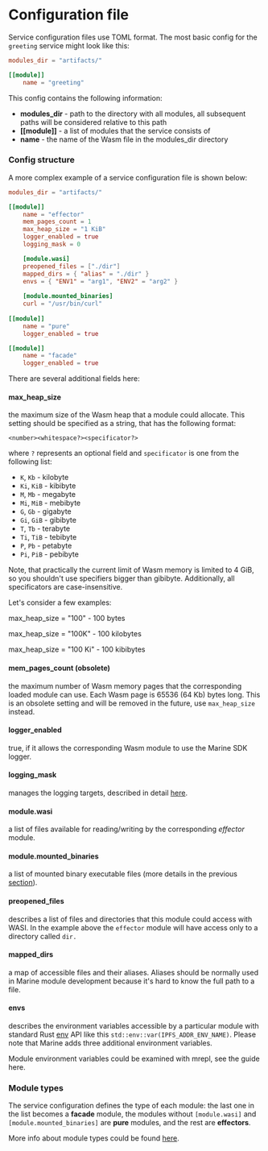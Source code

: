 # Configuration file

Service configuration files use TOML format. The most basic config for the `greeting` service might look like this:

```toml
modules_dir = "artifacts/"

[[module]]
    name = "greeting"
```

This config contains the following information:

* **modules\_dir** - path to the directory with all modules, all subsequent paths will be considered relative to this path
* **\[\[module]]** - a list of modules that the service consists of
* **name** - the name of the Wasm file in the modules\_dir directory

### Config structure

A more complex example of a service configuration file is shown below:

```toml
modules_dir = "artifacts/"

[[module]]
    name = "effector"
    mem_pages_count = 1
    max_heap_size = "1 KiB"
    logger_enabled = true
    logging_mask = 0

    [module.wasi]
    preopened_files = ["./dir"]
    mapped_dirs = { "alias" = "./dir" }
    envs = { "ENV1" = "arg1", "ENV2" = "arg2" }
    
    [module.mounted_binaries]
    curl = "/usr/bin/curl"
    
[[module]]
    name = "pure"
    logger_enabled = true

[[module]]
    name = "facade"
    logger_enabled = true
```

There are several additional fields here:

#### **max\_heap\_size**

the maximum size of the Wasm heap that a module could allocate. This setting should be specified as a string, that has the following format:

`<number><whitespace?><specificator?>`

where `?` represents an optional field and `specificator` is one from the following list:

* `K`, `Kb` - kilobyte
* `Ki`, `KiB` - kibibyte
* `M`, `Mb` - megabyte
* `Mi`, `MiB` - mebibyte
* `G`, `Gb` - gigabyte
* `Gi`, `GiB` - gibibyte
* `T`, `Tb` - terabyte
* `Ti`, `TiB`  - tebibyte
* `P`, `Pb` - petabyte&#x20;
* `Pi`, `PiB` - pebibyte

Note, that practically the current limit of Wasm memory is limited to 4 GiB, so you shouldn't use specifiers bigger than gibibyte. Additionally, all specificators are case-insensitive.

Let's consider a few examples:

max\_heap\_size = "100" - 100 bytes

max\_heap\_size = "100K" - 100 kilobytes

max\_heap\_size = "100 Ki" - 100 kibibytes

#### &#x20;**mem\_pages\_count (obsolete)**

the maximum number of Wasm memory pages that the corresponding loaded module can use. Each Wasm page is 65536 (64 Kb) bytes long. This is an obsolete setting and will be removed in the future, use `max_heap_size` instead.

#### **logger\_enabled**

true, if it allows the corresponding Wasm module to use the Marine SDK logger.

#### **logging\_mask**

manages the logging targets, described in detail [here](../marine-rust-sdk/developing/logging.md#using-target-map).

#### **module.wasi**&#x20;

a list of files available for reading/writing by the corresponding _effector_ module.

#### **module.mounted\_binaries**

a list of mounted binary executable files (more details in the previous [section](mounted-binaries.md)).

#### **preopened\_files**

describes a list of files and directories that this module could access with WASI. In the example above the `effector` module will have access only to a directory called `dir.`

#### **mapped\_dirs**

a map of accessible files and their aliases. Aliases should be normally used in Marine module development because it's hard to know the full path to a file.

#### **envs**

describes the environment variables accessible by a particular module with standard Rust [env](https://doc.rust-lang.org/std/env/index.html) API like this `std::env::var(IPFS_ADDR_ENV_NAME)`. Please note that Marine adds three additional environment variables.&#x20;

Module environment variables could be examined with mrepl, see the guide here.

### Module types

The service configuration defines the type of each module: the last one in the list becomes a **facade** module, the modules without `[module.wasi]` and `[module.mounted_binaries]` are **pure** modules, and the rest are **effectors**.

More info about module types could be found [here](configuration-file.md#module-types).&#x20;
